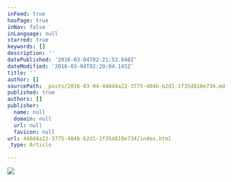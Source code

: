 ```yaml
---
inFeed: true
hasPage: true
inNav: false
inLanguage: null
starred: true
keywords: []
description: ''
datePublished: '2016-03-04T02:21:52.048Z'
dateModified: '2016-03-04T02:20:04.145Z'
title: ''
author: []
sourcePath: _posts/2016-03-04-448d4a22-3775-484b-b2d1-1f35d810e734.md
published: true
authors: []
publisher:
  name: null
  domain: null
  url: null
  favicon: null
url: 448d4a22-3775-484b-b2d1-1f35d810e734/index.html
_type: Article

---
```

![](https://the-grid-user-content.s3-us-west-2.amazonaws.com/f4b71ef9-638e-4a03-81e1-ed0b73992ffe.jpg)